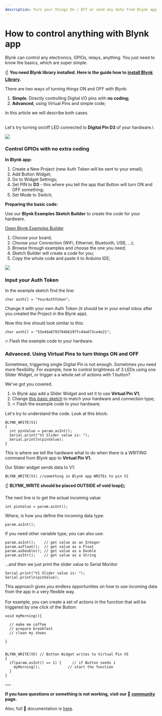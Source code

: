 ```yaml
---
description: Turn your things On / Off or send any data from Blynk app to hardware
---
```


# How to control anything with Blynk app

Blynk can control any electronics, GPIOs, relays, anything. You just need to know the basics, which are super simple.

☝️ **You need Blynk library installed. Here is the guide how to** [**install Blynk Library**](http://intercom.help/blynk/getting-started/step-by-step/how-to-install-blynk-library)**.**

There are two ways of turning things ON and OFF with Blynk:&#x20;

1. **Simple**. Directly controlling Digital I/O pins with **no coding;**
2. **Advanced**, using Virtual Pins and simple code;

In this article we will describe both cases.

\
Let's try turning on/off LED connected to **Digital Pin D3** of your hardware.\


![](https://uploads.intercomcdn.com/i/o/19421463/dfe3e0f06f459c4b9ff06fc0/LED\_blink\_320.gif)

### Control GPIOs with no extra coding <a href="#control-gpios-with-no-extra-coding" id="control-gpios-with-no-extra-coding"></a>

**In Blynk app:**

1. Create a New Project (new Auth Token will be sent to your email);
2. Add Button Widget;
3. Go to Widget Settings;
4. Set PIN to **D3** - this where you tell the app that Button will turn ON and OFF something;
5. Set Mode to Switch;

**Preparing the basic code:**

Use our **Blynk Examples Sketch Builder** to create the code for your hardware.

[Open Blynk Examples Builder](https://examples.blynk.cc)

1. Choose your board;
2. Choose your Connection (WiFi, Ethernet, Bluetooth, USB, ...);
3. Browse through examples and choose the one you need;
4. Sketch Builder will create a code for you;
5. Copy the whole code and paste it to Arduino IDE;

![](https://uploads.intercomcdn.com/i/o/19400959/c0c34377e80478a4a02354ca/examples2.gif)

### Input your Auth Token <a href="#input-your-auth-token" id="input-your-auth-token"></a>

In the example sketch find the line:

```
char auth[] = "YourAuthToken";
```

Change it with your own Auth Token (it should be in your email inbox after you created the Project in the Blynk app).

Now this line should look similar to this:

```
char auth[] = "53e4da8793764b6197fc44a673ce4e21";
```

🔥 Flash the example code to your hardware.

### Advanced. Using Virtual Pins to turn things ON and OFF <a href="#advanced-using-virtual-pins-to-turn-things-on-and-off" id="advanced-using-virtual-pins-to-turn-things-on-and-off"></a>

Sometimes, triggering single Digital Pin is not enough. Sometimes you need more flexibility. For example, how to control brightness of 3 LEDs using one Slider Widget, or trigger a a whole set of actions with 1 button?

We've got you covered.&#x20;

1. In Blynk app add a Slider Widget and set it to use **Virtual Pin V1**;
2. Change [this basic sketch](http://examples.blynk.cc/?board=ESP8266\&shield=ESP8266%20WiFi\&example=GettingStarted%2FGetData) to match your hardware and connection type;
3. 🔥 Flash the example code to your hardware;

Let's try to understand the code. Look at this block:

```
BLYNK_WRITE(V1)
{
  int pinValue = param.asInt();
  Serial.print("V1 Slider value is: ");
  Serial.println(pinValue);
}
```

This is where we tell the hardware what to do when there is a WRITING command from Blynk app to **Virtual Pin V1.**&#x20;

Our Slider widget sends data to V1:

```
BLYNK_WRITE(V1) //something in Blynk app WRITEs to pin V1 
```

☝️ **BLYNK\_WRITE should be placed OUTSIDE of void loop();**\
\
The next line is to get the actual incoming value:

```
int pinValue = param.asInt();
```

Where, is how you define the incoming data type:

```
param.asInt();
```

If you need other variable type, you can also use:

```
param.asInt();    // get value as an Integer
param.asFloat();  // get value as a Float
param.asDouble(); // get value as a Double
param.asStr();    // get value as a String
```

...and then we just print the slider value to Serial Monitor

```
Serial.print("V1 Slider value is: ");
Serial.println(pinValue); 
```

This approach gives you endless opportunities on how to use incoming data from the app in a very flexible way.\
\
For example, you can create a set of actions in the function that will be triggered by one click of the Button:

```
void myMorning(){
  
  // make me coffee
  // prepare breakfast
  // clean my shoes
 
}


BLYNK_WRITE(V5) // Button Widget writes to Virtual Pin V5 
{
  if(param.asInt() == 1) {     // if Button sends 1
    myMorning();             // start the function
  }
}
```

**---**

**If you have questions or something is not working, visit our 👥** [**community**](https://community.blynk.cc) **page.**

Also, full 📗 documentation is [here](http://docs.blynk.cc).
